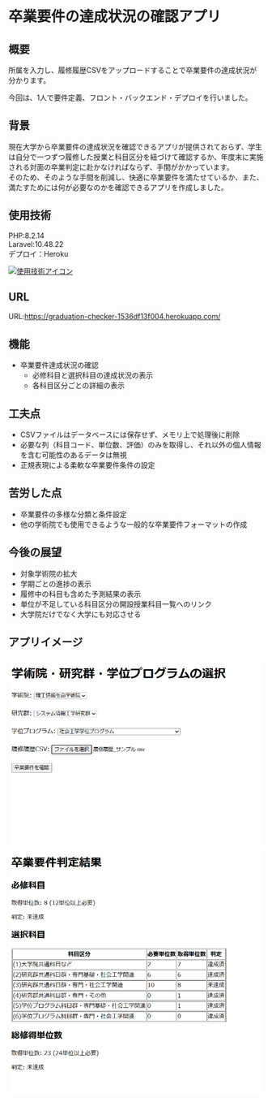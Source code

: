 # 卒業要件の達成状況の確認アプリ

## 概要
所属を入力し、履修履歴CSVをアップロードすることで卒業要件の達成状況が分かります。

今回は、1人で要件定義、フロント・バックエンド・デプロイを行いました。

## 背景
現在大学から卒業要件の達成状況を確認できるアプリが提供されておらず、学生は自分で一つずつ履修した授業と科目区分を紐づけて確認するか、年度末に実施される対面の卒業判定に赴かなければならず、手間がかかっています。  
そのため、そのような手間を削減し、快適に卒業要件を満たせているか、また、満たすためには何が必要なのかを確認できるアプリを作成しました。

## 使用技術
PHP:8.2.14  
Laravel:10.48.22  
デプロイ：Heroku  

[![使用技術アイコン](https://skillicons.dev/icons?i=php,laravel,heroku)](https://skillicons.dev)

## URL
URL:https://graduation-checker-1536df13f004.herokuapp.com/

## 機能
- 卒業要件達成状況の確認  
  - 必修科目と選択科目の達成状況の表示 
  - 各科目区分ごとの詳細の表示

## 工夫点
- CSVファイルはデータベースには保存せず、メモリ上で処理後に削除
- 必要な列（科目コード、単位数、評価）のみを取得し、それ以外の個人情報を含む可能性のあるデータは無視
- 正規表現による柔軟な卒業要件条件の設定

## 苦労した点
- 卒業要件の多様な分類と条件設定
- 他の学術院でも使用できるような一般的な卒業要件フォーマットの作成

## 今後の展望
- 対象学術院の拡大
- 学期ごとの進捗の表示
- 履修中の科目も含めた予測結果の表示
- 単位が不足している科目区分の開設授業科目一覧へのリンク
- 大学院だけでなく大学にも対応させる


## アプリイメージ
![メイン画面](public/images/readme/メイン画面.png)
![判定結果](public/images/readme/判定結果.png)
